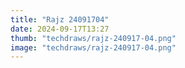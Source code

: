 ```yaml
---
title: "Rajz 24091704"
date: 2024-09-17T13:27
thumb: "techdraws/rajz-240917-04.png"
image: "techdraws/rajz-240917-04.png"
---
```

